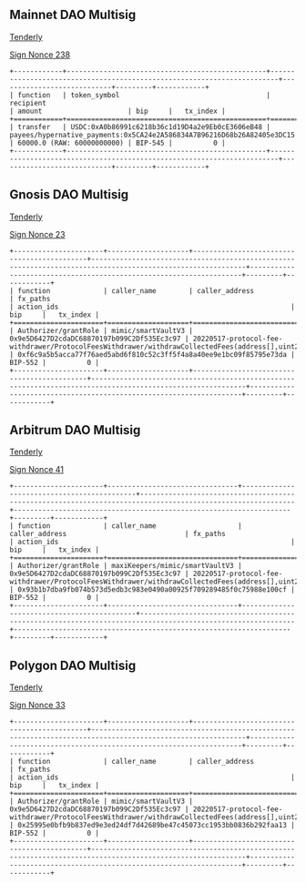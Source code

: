 
## Mainnet DAO Multisig
[Tenderly](https://dashboard.tenderly.co/public/safe/safe-apps/simulator/aaa79d3f-e6d4-4146-bad4-3eee488ab618)

[Sign Nonce 238](https://app.safe.global/transactions/queue?safe=eth:0x10A19e7eE7d7F8a52822f6817de8ea18204F2e4f)
```
+------------+-------------------------------------------------+------------------------------------------------------------------------+----------------------------+---------+------------+
| function   | token_symbol                                    | recipient                                                              | amount                     | bip     |   tx_index |
+============+=================================================+========================================================================+============================+=========+============+
| transfer   | USDC:0xA0b86991c6218b36c1d19D4a2e9Eb0cE3606eB48 | payees/hypernative_payments:0x5CA24e2A586834A7B96216D68b26A82405e3DC15 | 60000.0 (RAW: 60000000000) | BIP-545 |          0 |
+------------+-------------------------------------------------+------------------------------------------------------------------------+----------------------------+---------+------------+
```
## Gnosis DAO Multisig
[Tenderly](https://dashboard.tenderly.co/public/safe/safe-apps/simulator/7df2b35d-9187-4301-a719-ba19c234eeeb)

[Sign Nonce 23](https://app.safe.global/transactions/queue?safe=gno:0x2a5AEcE0bb9EfFD7608213AE1745873385515c18)
```
+----------------------+--------------------+--------------------------------------------+------------------------------------------------------------------------------------------------------------+--------------------------------------------------------------------+---------+------------+
| function             | caller_name        | caller_address                             | fx_paths                                                                                                   | action_ids                                                         | bip     |   tx_index |
+======================+====================+============================================+============================================================================================================+====================================================================+=========+============+
| Authorizer/grantRole | mimic/smartVaultV3 | 0x9e5D6427D2cdaDC68870197b099C2Df535Ec3c97 | 20220517-protocol-fee-withdrawer/ProtocolFeesWithdrawer/withdrawCollectedFees(address[],uint256[],address) | 0xf6c9a5b5acca77f76aed5abd6f810c52c3ff5f4a8a40ee9e1bc09f85795e73da | BIP-552 |          0 |
+----------------------+--------------------+--------------------------------------------+------------------------------------------------------------------------------------------------------------+--------------------------------------------------------------------+---------+------------+
```
## Arbitrum DAO Multisig
[Tenderly](https://dashboard.tenderly.co/public/safe/safe-apps/simulator/44f4a0fb-e23c-475b-9e94-7f70abcb860a)

[Sign Nonce 41](https://app.safe.global/transactions/queue?safe=arb1:0xaF23DC5983230E9eEAf93280e312e57539D098D0)

```
+----------------------+--------------------------------+--------------------------------------------+------------------------------------------------------------------------------------------------------------+--------------------------------------------------------------------+---------+------------+
| function             | caller_name                    | caller_address                             | fx_paths                                                                                                   | action_ids                                                         | bip     |   tx_index |
+======================+================================+============================================+============================================================================================================+====================================================================+=========+============+
| Authorizer/grantRole | maxiKeepers/mimic/smartVaultV3 | 0x9e5D6427D2cdaDC68870197b099C2Df535Ec3c97 | 20220517-protocol-fee-withdrawer/ProtocolFeesWithdrawer/withdrawCollectedFees(address[],uint256[],address) | 0x93b1b7dba9fb074b573d5edb3c983e0490a00925f709289485f0c75988e100cf | BIP-552 |          0 |
+----------------------+--------------------------------+--------------------------------------------+------------------------------------------------------------------------------------------------------------+--------------------------------------------------------------------+---------+------------+
```

## Polygon DAO Multisig
[Tenderly](https://dashboard.tenderly.co/public/safe/safe-apps/simulator/1f8e4059-fbd3-4252-a9b4-68b4b3db2077)

[Sign Nonce 33](https://app.safe.global/transactions/queue?safe=matic%3A0xeE071f4B516F69a1603dA393CdE8e76C40E5Be85)
```
+----------------------+--------------------+--------------------------------------------+------------------------------------------------------------------------------------------------------------+--------------------------------------------------------------------+---------+------------+
| function             | caller_name        | caller_address                             | fx_paths                                                                                                   | action_ids                                                         | bip     |   tx_index |
+======================+====================+============================================+============================================================================================================+====================================================================+=========+============+
| Authorizer/grantRole | mimic/smartVaultV3 | 0x9e5D6427D2cdaDC68870197b099C2Df535Ec3c97 | 20220517-protocol-fee-withdrawer/ProtocolFeesWithdrawer/withdrawCollectedFees(address[],uint256[],address) | 0x25995e0bfb9b837ed9e3ed24df7d42689be47c45073cc1953bb0836b292faa13 | BIP-552 |          0 |
+----------------------+--------------------+--------------------------------------------+------------------------------------------------------------------------------------------------------------+--------------------------------------------------------------------+---------+------------+
```
